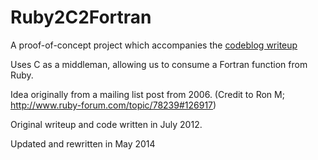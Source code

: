 Ruby2C2Fortran
===============

A proof-of-concept project which accompanies the [codeblog writeup](http://ckcarroll.herokuapp.com/ruby2c2fortran)

Uses C as a middleman, allowing us to consume a Fortran function from Ruby.

Idea originally from a mailing list post from 2006. (Credit to Ron M; http://www.ruby-forum.com/topic/78239#126917)

Original writeup and code written in July 2012.

Updated and rewritten in May 2014